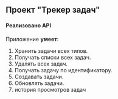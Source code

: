 ## Проект "Трекер задач"
#### Реализовано API

Приложение **умеет**:
1. Хранить задачи всех типов. 
2. Получать списки всех задач.
3. Удалять всех задач.
4. Получать задачу по идентификатору.
5. Создавать задачи.
6. Обновлять задачи.
7. история просмотров задач

